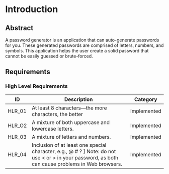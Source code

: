 # Introduction
## Abstract
A password generator is an application that can auto-generate passwords for you. These generated passwords are comprised of letters, numbers, and symbols. This application helps the user create a solid password that cannot be easily guessed or brute-forced.
## Requirements
### High Level Requirements
|**ID**|**Description**|**Category**|
| - | - | - |
|HLR_01|At least 8 characters—the more characters, the better|Implemented|
|HLR_O2|A mixture of both uppercase and lowercase letters.|Implemented|
|HLR_03|A mixture of letters and numbers.|Implemented|
|HLR_04|Inclusion of at least one special character, e.g., @ # ? ] Note: do not use < or > in your password, as both can cause problems in Web browsers.|Implemented|

